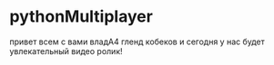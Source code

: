 # pythonMultiplayer
привет всем с вами владА4 гленд кобеков и сегодня у нас будет увлекательный видео ролик!
